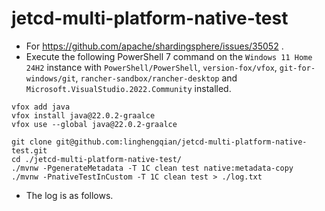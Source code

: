 # jetcd-multi-platform-native-test

- For https://github.com/apache/shardingsphere/issues/35052 .
- Execute the following PowerShell 7 command on the `Windows 11 Home 24H2` instance with `PowerShell/PowerShell`,
  `version-fox/vfox`, `git-for-windows/git`, `rancher-sandbox/rancher-desktop` and
  `Microsoft.VisualStudio.2022.Community` installed.

```shell
vfox add java
vfox install java@22.0.2-graalce
vfox use --global java@22.0.2-graalce

git clone git@github.com:linghengqian/jetcd-multi-platform-native-test.git
cd ./jetcd-multi-platform-native-test/
./mvnw -PgenerateMetadata -T 1C clean test native:metadata-copy
./mvnw -PnativeTestInCustom -T 1C clean test > ./log.txt
```

- The log is as follows.

```shell

```
